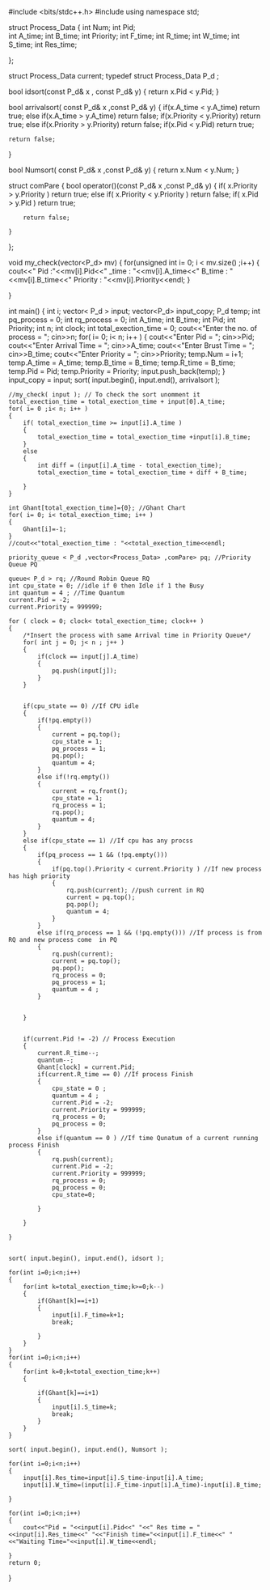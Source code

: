 #include <bits/stdc++.h>
#include<iostream>
using namespace std;

struct Process_Data
{
	int Num;
	int Pid;  
	int A_time;
	int B_time; 
	int Priority;
	int F_time; 
	int R_time; 
	int W_time; 
	int S_time; 
	int Res_time;

};

struct Process_Data current;
typedef struct Process_Data P_d ;

bool idsort(const P_d& x , const P_d& y)
{
	return x.Pid < y.Pid;
}

bool arrivalsort( const P_d& x ,const P_d& y)
{
	if(x.A_time < y.A_time)
		return true;
	else if(x.A_time > y.A_time)
		return false;
	if(x.Priority < y.Priority)
		return true;
	else if(x.Priority > y.Priority)
		return false;
	if(x.Pid < y.Pid)
		return true;

	return false;
}


bool Numsort( const P_d& x ,const P_d& y)
{
	return x.Num < y.Num;
}

struct comPare
{
	bool operator()(const P_d& x ,const P_d& y)
	{
		if( x.Priority > y.Priority )
			return true;
		else if( x.Priority < y.Priority )
			return false;
		if( x.Pid > y.Pid )
			return true;

		return false;
		
	}
	
};


void my_check(vector<P_d> mv)
{
	for(unsigned int i= 0; i < mv.size() ;i++)
	{
		cout<<" Pid :"<<mv[i].Pid<<" _time : "<<mv[i].A_time<<" B_time : "<<mv[i].B_time<<" Priority : "<<mv[i].Priority<<endl;
	}

}

int main()
{
	int i;
	vector< P_d > input;
	vector<P_d> input_copy;
	P_d temp;
	int pq_process = 0; 
	int rq_process = 0; 
	int A_time;
	int B_time;
	int Pid;
	int Priority;
	int n;
	int clock;
	int total_exection_time = 0;
	cout<<"Enter the no. of process = ";
	cin>>n;
	for( i= 0; i< n; i++ )
	{
		cout<<"Enter Pid = ";
		cin>>Pid;
		cout<<"Enter Arrival Time = ";
		cin>>A_time;
		cout<<"Enter Brust Time = ";
		cin>>B_time;
		cout<<"Enter Priority = ";
		cin>>Priority;
		temp.Num = i+1;
		temp.A_time = A_time;
		temp.B_time = B_time;
		temp.R_time = B_time;
		temp.Pid = Pid;
		temp.Priority = Priority;
		input.push_back(temp);
	}
	input_copy = input;
	sort( input.begin(), input.end(), arrivalsort );
    
    //my_check( input ); // To check the sort unomment it
    total_exection_time = total_exection_time + input[0].A_time;
    for( i= 0 ;i< n; i++ )
    {
    	if( total_exection_time >= input[i].A_time )
    	{
    		total_exection_time = total_exection_time +input[i].B_time;
    	}
    	else
    	{
    		int diff = (input[i].A_time - total_exection_time);
    		total_exection_time = total_exection_time + diff + B_time;

    	}
    }

	int Ghant[total_exection_time]={0}; //Ghant Chart
	for( i= 0; i< total_exection_time; i++ )
	{
		Ghant[i]=-1;
	}
	//cout<<"total_exection_time : "<<total_exection_time<<endl;

	priority_queue < P_d ,vector<Process_Data> ,comPare> pq; //Priority Queue PQ

	queue< P_d > rq; //Round Robin Queue RQ
	int cpu_state = 0; //idle if 0 then Idle if 1 the Busy
	int quantum = 4 ; //Time Quantum
	current.Pid = -2;
	current.Priority = 999999;

	for ( clock = 0; clock< total_exection_time; clock++ )
	{
		/*Insert the process with same Arrival time in Priority Queue*/
		for( int j = 0; j< n ; j++ )
		{
			if(clock == input[j].A_time)
			{
				pq.push(input[j]);
			}
		}
		

		if(cpu_state == 0) //If CPU idle
		{
			if(!pq.empty())
			{
				current = pq.top();
				cpu_state = 1;
				pq_process = 1;
				pq.pop();
				quantum = 4; 
			}
			else if(!rq.empty())
			{
				current = rq.front();
				cpu_state = 1;
				rq_process = 1;
				rq.pop();
				quantum = 4;
			}
		}
		else if(cpu_state == 1) //If cpu has any procss
		{
			if(pq_process == 1 && (!pq.empty()))
			{
				if(pq.top().Priority < current.Priority ) //If new process has high priority
				{
					rq.push(current); //push current in RQ
					current = pq.top();
					pq.pop();
					quantum = 4; 
				}
			}
			else if(rq_process == 1 && (!pq.empty())) //If process is from RQ and new process come  in PQ
			{
				rq.push(current);
				current = pq.top();
				pq.pop();
				rq_process = 0;
				pq_process = 1;
				quantum = 4 ;
			}
			

		}


		if(current.Pid != -2) // Process Execution
		{
			current.R_time--;
			quantum--;
			Ghant[clock] = current.Pid;
			if(current.R_time == 0) //If process Finish
			{
				cpu_state = 0 ;
				quantum = 4 ;
				current.Pid = -2;
				current.Priority = 999999;
				rq_process = 0;
				pq_process = 0;
			}
			else if(quantum == 0 ) //If time Qunatum of a current running process Finish
			{
				rq.push(current);
				current.Pid = -2;
				current.Priority = 999999;
				rq_process = 0;
				pq_process = 0;
				cpu_state=0;

			}

		}
		
	}


	sort( input.begin(), input.end(), idsort );
	
	for(int i=0;i<n;i++)
	{
		for(int k=total_exection_time;k>=0;k--)
		{
			if(Ghant[k]==i+1)
			{
				input[i].F_time=k+1;
				break;

			}
		}
	}
	for(int i=0;i<n;i++)
	{
		for(int k=0;k<total_exection_time;k++)
		{

			if(Ghant[k]==i+1)
			{
				input[i].S_time=k;
				break;
			}
		}
	}
	
	sort( input.begin(), input.end(), Numsort );

	for(int i=0;i<n;i++)
	{
		input[i].Res_time=input[i].S_time-input[i].A_time;
		input[i].W_time=(input[i].F_time-input[i].A_time)-input[i].B_time;

	}
	
	for(int i=0;i<n;i++)
	{
		cout<<"Pid = "<<input[i].Pid<<" "<<" Res time = "<<input[i].Res_time<<" "<<"Finish time="<<input[i].F_time<<" "<<"Waiting Time="<<input[i].W_time<<endl;
		
	}	
	return 0;
}

